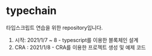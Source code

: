 # typechain

타입스크립트 연습을 위한 repository입니다.
1. 시작: 2021/1/7 ~ 8  - typescript를 이용한 블록체인 설계
2. CRA : 2021/1/8 - CRA를 이용한 프로젝트 생성 및 예제 코드
